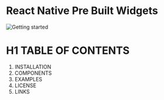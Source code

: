 # React Native Pre Built Widgets

<img src="https://www.qed42.com/sites/default/files/styles/featured_image/public/2018-11/react-native.png?itok=lj4A4r0I" alt="Getting started" />

# H1 TABLE OF CONTENTS
1. INSTALLATION
2. COMPONENTS
3. EXAMPLES
4. LICENSE
5. LINKS